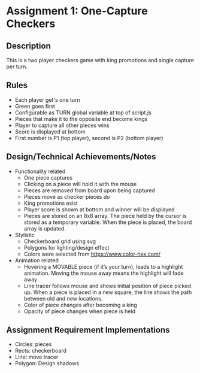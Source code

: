 Assignment 1: One-Capture Checkers
===
Description
---
This is a two player checkers game with king promotions and single capture per turn.

Rules
---
* Each player get's one turn
* Green goes first
* Configurable as TURN global variable at top of script.js
* Pieces that make it to the opposite end become kings
* Player to capture all other pieces wins
* Score is displayed at bottom 
* First number is P1 (top player), second is P2 (bottom player)




Design/Technical Achievements/Notes
---
* Functionality related
  * One piece captures
  * Clicking on a piece will hold it with the mouse
  * Pieces are removed from board upon being captured
  * Pieces move as checker pieces do
  * King promotions exist
  * Player score is shown at bottom and winner will be displayed
  * Pieces are stored on an 8x8 array. The piece held by the cursor is stored as a temporary variable. When the piece is placed, the board array is updated.
* Stylistic
  * Checkerboard grid using svg
  * Polygons for lighting/design effect
  * Colors were selected from https://www.color-hex.com/
* Animation related
  * Hovering a MOVABLE piece (if it’s your turn), leads to a highlight animation. Moving the mouse away means the highlight will fade away
  * Line tracer follows mouse and shows initial position of piece picked up. When a piece is placed in a new square, the line shows the path between old and new locations.
  * Color of piece changes after becoming a king
  * Opacity of piece changes when piece is held

Assignment Requirement Implementations
---
* Circles: pieces
* Rects: checkerboard
* Line: move tracer
* Polygon: Design shadows
